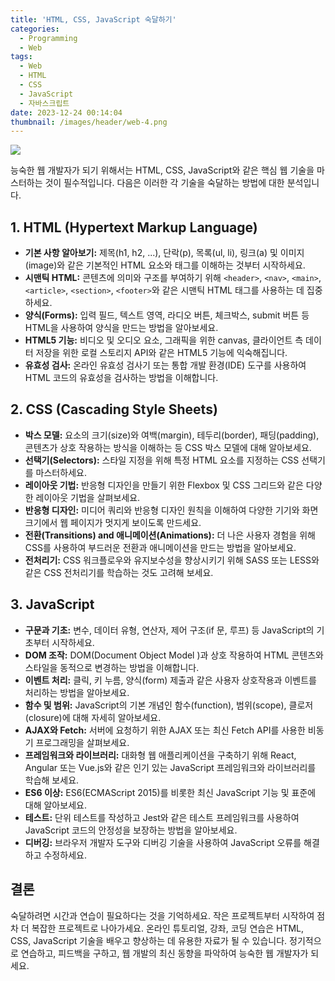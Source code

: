 ```yaml
---
title: 'HTML, CSS, JavaScript 숙달하기'
categories:
  - Programming
  - Web
tags:
  - Web
  - HTML
  - CSS
  - JavaScript
  - 자바스크립트
date: 2023-12-24 00:14:04
thumbnail: /images/header/web-4.png
---
```


![](/images/header/web-4.png)

능숙한 웹 개발자가 되기 위해서는 HTML, CSS, JavaScript와 같은 핵심 웹 기술을 마스터하는 것이 필수적입니다. 다음은 이러한 각 기술을 숙달하는 방법에 대한 분석입니다.

## 1. HTML (Hypertext Markup Language)

- **기본 사항 알아보기:** 제목(h1, h2, ...), 단락(p), 목록(ul, li), 링크(a) 및 이미지(image)와 같은 기본적인 HTML 요소와 태그를 이해하는 것부터 시작하세요.
  <br/>
- **시맨틱 HTML:** 콘텐츠에 의미와 구조를 부여하기 위해 `<header>`, `<nav>`, `<main>`, `<article>`, `<section>`, `<footer>`와 같은 시맨틱 HTML 태그를 사용하는 데 집중하세요.
  <br/>
- **양식(Forms):** 입력 필드, 텍스트 영역, 라디오 버튼, 체크박스, submit 버튼 등 HTML을 사용하여 양식을 만드는 방법을 알아보세요.
  <br/>
- **HTML5 기능:** 비디오 및 오디오 요소, 그래픽을 위한 canvas, 클라이언트 측 데이터 저장을 위한 로컬 스토리지 API와 같은 HTML5 기능에 익숙해집니다.
  <br/>
- **유효성 검사:** 온라인 유효성 검사기 또는 통합 개발 환경(IDE) 도구를 사용하여 HTML 코드의 유효성을 검사하는 방법을 이해합니다.

## 2. CSS (Cascading Style Sheets)

- **박스 모델:** 요소의 크기(size)와 여백(margin), 테두리(border), 패딩(padding), 콘텐츠가 상호 작용하는 방식을 이해하는 등 CSS 박스 모델에 대해 알아보세요.
  <br/>
- **선택기(Selectors):** 스타일 지정을 위해 특정 HTML 요소를 지정하는 CSS 선택기를 마스터하세요.
  <br/>
- **레이아웃 기법:** 반응형 디자인을 만들기 위한 Flexbox 및 CSS 그리드와 같은 다양한 레이아웃 기법을 살펴보세요.
  <br/>
- **반응형 디자인:** 미디어 쿼리와 반응형 디자인 원칙을 이해하여 다양한 기기와 화면 크기에서 웹 페이지가 멋지게 보이도록 만드세요.
  <br/>
- **전환(Transitions) and 애니메이션(Animations):** 더 나은 사용자 경험을 위해 CSS를 사용하여 부드러운 전환과 애니메이션을 만드는 방법을 알아보세요.
  <br/>
- **전처리기:** CSS 워크플로우와 유지보수성을 향상시키기 위해 SASS 또는 LESS와 같은 CSS 전처리기를 학습하는 것도 고려해 보세요.

## 3. JavaScript

- **구문과 기초:** 변수, 데이터 유형, 연산자, 제어 구조(if 문, 루프) 등 JavaScript의 기초부터 시작하세요.
  <br/>
- **DOM 조작:** DOM(Document Object Model )과 상호 작용하여 HTML 콘텐츠와 스타일을 동적으로 변경하는 방법을 이해합니다.
  <br/>
- **이벤트 처리:** 클릭, 키 누름, 양식(form) 제출과 같은 사용자 상호작용과 이벤트를 처리하는 방법을 알아보세요.
  <br/>
- **함수 및 범위:** JavaScript의 기본 개념인 함수(function), 범위(scope), 클로저(closure)에 대해 자세히 알아보세요.
  <br/>
- **AJAX와 Fetch:** 서버에 요청하기 위한 AJAX 또는 최신 Fetch API를 사용한 비동기 프로그래밍을 살펴보세요.
  <br/>
- **프레임워크와 라이브러리:** 대화형 웹 애플리케이션을 구축하기 위해 React, Angular 또는 Vue.js와 같은 인기 있는 JavaScript 프레임워크와 라이브러리를 학습해 보세요.
  <br/>
- **ES6 이상:** ES6(ECMAScript 2015)를 비롯한 최신 JavaScript 기능 및 표준에 대해 알아보세요.
  <br/>
- **테스트:** 단위 테스트를 작성하고 Jest와 같은 테스트 프레임워크를 사용하여 JavaScript 코드의 안정성을 보장하는 방법을 알아보세요.
  <br/>
- **디버깅:** 브라우저 개발자 도구와 디버깅 기술을 사용하여 JavaScript 오류를 해결하고 수정하세요.

## 결론

숙달하려면 시간과 연습이 필요하다는 것을 기억하세요. 작은 프로젝트부터 시작하여 점차 더 복잡한 프로젝트로 나아가세요. 온라인 튜토리얼, 강좌, 코딩 연습은 HTML, CSS, JavaScript 기술을 배우고 향상하는 데 유용한 자료가 될 수 있습니다. 정기적으로 연습하고, 피드백을 구하고, 웹 개발의 최신 동향을 파악하여 능숙한 웹 개발자가 되세요.
